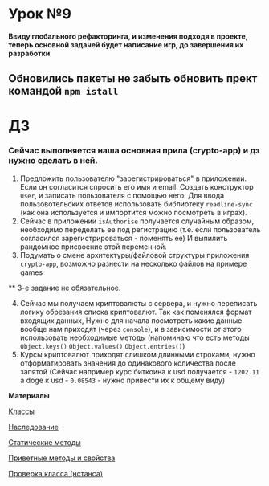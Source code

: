 # Урок №9

**Ввиду глобального рефакторинга, и изменения подходя в проекте, теперь основной задачей будет написание игр, до завершения их разработки**

## Обновились пакеты не забыть обновить прект командой `npm istall`

# ДЗ

### Сейчас выполняется наша основная прила (crypto-app) и дз нужно сделать в ней.

1) Предложить пользователю "зарегистрироваться" в приложении. Если он согласится спросить его имя и email. Создать конструктор `User`, и записать пользователя с помощью него.
   Для ввода пользовотельских ответов использовать библиотеку `readline-sync` (как она используется и импортится можно посмотреть в играх).
2) Сейчас в приложении `isAuthorise` получается случайным образом, необходимо переделать ее под регистрацию (т.е. если пользователь согласился зарегистрироваться - поменять ее)
   И выпилить рандомное присвоение этой переменной.
3) Подумать о смене архитектуры/файловой структуры приложения `crypto-app`, возможно разнести на несколько файлов на примере games

** 3-е задание не обязательное.

4) Сейчас мы получаем криптовалюты с сервера, и нужно переписать логику обрезания списка криптовалют. Так как поменялся формат входящих данных,
   Нужно для начала посмотреть какие данные вообще нам приходят (через `console`), и в зависимости от этого использовать необходимые методы
   (напоминаю что есть методы `Object.keys()` `Object.values()` `Object.entries()`)
5) Курсы криптовалют приходят слишком длинными строками, нужно отформатировать значения до одинакового количества после запятой
   (Сейчас например курс биткоина к usd получается - `1202.11` а doge к usd - `0.08543` - нужно привести их к общему виду)


**Материалы**


[Классы](https://learn.javascript.ru/class)

[Наследование](https://learn.javascript.ru/class-inheritance)

[Статические методы](https://learn.javascript.ru/static-properties-methods)

[Приветные методы и свойства](https://learn.javascript.ru/private-protected-properties-methods)

[Проверка класса (нстанса)](https://learn.javascript.ru/instanceof)


